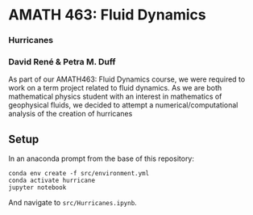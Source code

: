 # AMATH 463: Fluid Dynamics
### Hurricanes
### David René & Petra M. Duff

As part of our AMATH463: Fluid Dynamics course, we were required to work on a term project related to fluid dynamics. As we are both mathematical physics student with an interest in mathematics of geophysical fluids, we decided to attempt a numerical/computational analysis of the creation of hurricanes

## Setup

In an anaconda prompt from the base of this repository:
```
conda env create -f src/environment.yml
conda activate hurricane
jupyter notebook
```
And navigate to `src/Hurricanes.ipynb`.